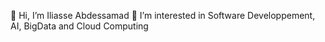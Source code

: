 👋 Hi, I’m Iliasse Abdessamad
👀 I’m interested in Software Developpement, AI, BigData and Cloud Computing 

<!---
iliasseAbdessamad/iliasseAbdessamad is a ✨ special ✨ repository because its `README.md` (this file) appears on your GitHub profile.
You can click the Preview link to take a look at your changes.
--->
